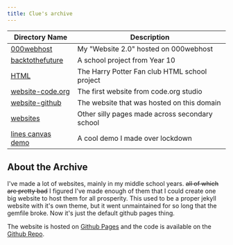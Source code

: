 ```yaml
---
title: Clue's archive
---
```


| Directory Name                                 | Description                                    |
|------------------------------------------------|------------------------------------------------|
| [000webhost](000webhost/)             | My "Website 2.0" hosted on 000webhost          |
| [backtothefuture](backtothefuture/)    | A school project from Year 10                  |
| [HTML](HTML/)                          | The Harry Potter Fan club HTML school project  |
| [website-code.org](website-code.org/)  | The first website from code.org studio         |
| [website-github](website-github/)      | The website that was hosted on this domain     |
| [websites](websites/)                  | Other silly pages made across secondary school |
| [lines canvas demo](lines/lines.html) | A cool demo I made over lockdown               |

## About the Archive
I've made a lot of websites, mainly in my middle school years. ~~all of which are pretty bad~~ I figured I've made enough of them that I could create one big website to host them for all prosperity. This used to be a proper jekyll website with it's own theme, but it went unmaintained for so long that the gemfile broke. Now it's just the default github pages thing.

The website is hosted on [Github Pages](https://pages.github.com) and the code is available on the [Github Repo](https://github.com/qqwui/qqwui.github.io).
